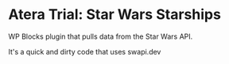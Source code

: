 # Atera Trial: Star Wars Starships
WP Blocks plugin that pulls data from the Star Wars API.

It's a quick and dirty code that uses swapi.dev